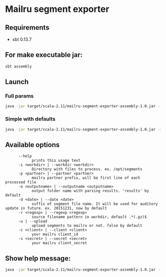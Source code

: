 # Mailru segment exporter

## Requirements
- sbt 0.13.7

## For make executable jar:
```bash
sbt assembly
```

## Launch
### Full params
```bash
java -jar target/scala-2.11/mailru-segment-exporter-assembly-1.0.jar --workdir /tmp/gz --outputname export-results --date 20150330 --regexp ".*(.gz)$" --partner pr --upload --client someclient --secret somesecret
```

### Simple with defaults
```bash
java -jar target/scala-2.11/mailru-segment-exporter-assembly-1.0.jar -i /tmp/gz -p dl -u -c someclient -s somesecret
```

## Available options
```
      --help
            prints this usage text
      -i <workdir> | --workdir <workdir>
            Directory with files to process. ex. /opt/segments
      -p <partner> | --partner <partner>
            mailru partner prefix, will be first line of each processed file
      -o <outputname> | --outputname <outputname>
            output folder name with parsing results. 'results' by default
      -d <date> | --date <date>
            suffix of segment file name. It will be used for auditory update in future. ex. 20151231, now by default
      -r <regexp> | --regexp <regexp>
            source filename pattern in workdir, default .*(.gz)$
      -u | --upload
            upload segments to mailru or not. false by default
      -c <client> | --client <client>
            your mailru client_id
      -s <secret> | --secret <secret>
            your mailru client_secret
```

## Show help message:
```bash
java -jar target/scala-2.11/mailru-segment-exporter-assembly-1.0.jar --help
```